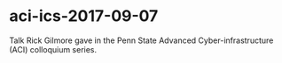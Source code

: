 # aci-ics-2017-09-07
Talk Rick Gilmore gave in the Penn State Advanced Cyber-infrastructure (ACI) colloquium series. 
